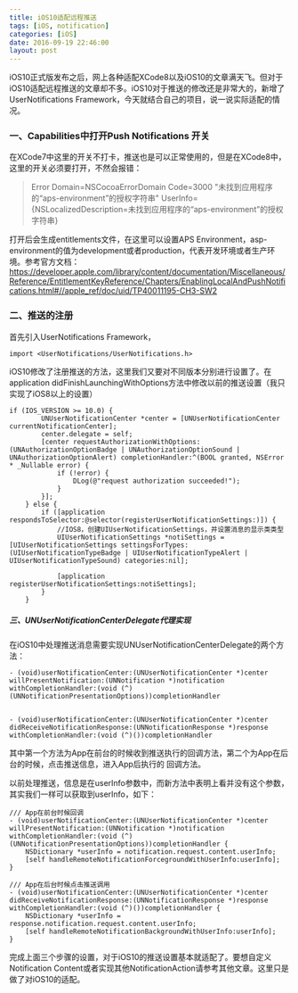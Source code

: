 ```yaml
---
title: iOS10适配远程推送
tags: [iOS, notification]
categories: [iOS]
date: 2016-09-19 22:46:00
layout: post
---
```


iOS10正式版发布之后，网上各种适配XCode8以及iOS10的文章满天飞。但对于iOS10适配远程推送的文章却不多。iOS10对于推送的修改还是非常大的，新增了UserNotifications Framework，今天就结合自己的项目，说一说实际适配的情况。

### 一、Capabilities中打开Push Notifications 开关

在XCode7中这里的开关不打卡，推送也是可以正常使用的，但是在XCode8中，这里的开关必须要打开，不然会报错：

> Error Domain=NSCocoaErrorDomain Code=3000 "未找到应用程序的“aps-environment”的授权字符串" UserInfo={NSLocalizedDescription=未找到应用程序的“aps-environment”的授权字符串}

打开后会生成entitlements文件，在这里可以设置APS Environment，asp-environment的值为development或者production，代表开发环境或者生产环境。参考官方文档：https://developer.apple.com/library/content/documentation/Miscellaneous/Reference/EntitlementKeyReference/Chapters/EnablingLocalAndPushNotifications.html#//apple_ref/doc/uid/TP40011195-CH3-SW2

### 二、推送的注册

首先引入UserNotifications Framework，

```objc
import <UserNotifications/UserNotifications.h>
```

iOS10修改了注册推送的方法，这里我们又要对不同版本分别进行设置了。在application didFinishLaunchingWithOptions方法中修改以前的推送设置（我只实现了iOS8以上的设置）

```objc
if (IOS_VERSION >= 10.0) {
        UNUserNotificationCenter *center = [UNUserNotificationCenter currentNotificationCenter];
        center.delegate = self;
        [center requestAuthorizationWithOptions:(UNAuthorizationOptionBadge | UNAuthorizationOptionSound | UNAuthorizationOptionAlert) completionHandler:^(BOOL granted, NSError * _Nullable error) {
            if (!error) {
                DLog(@"request authorization succeeded!");
            }
        }];
    } else {
        if ([application respondsToSelector:@selector(registerUserNotificationSettings:)]) {
            //IOS8，创建UIUserNotificationSettings，并设置消息的显示类类型
            UIUserNotificationSettings *notiSettings = [UIUserNotificationSettings settingsForTypes:(UIUserNotificationTypeBadge | UIUserNotificationTypeAlert | UIUserNotificationTypeSound) categories:nil];
            
            [application registerUserNotificationSettings:notiSettings];
        }
    }
```

##### 三、UNUserNotificationCenterDelegate代理实现

在iOS10中处理推送消息需要实现UNUserNotificationCenterDelegate的两个方法：

```objc
- (void)userNotificationCenter:(UNUserNotificationCenter *)center willPresentNotification:(UNNotification *)notification withCompletionHandler:(void (^)(UNNotificationPresentationOptions))completionHandler


- (void)userNotificationCenter:(UNUserNotificationCenter *)center didReceiveNotificationResponse:(UNNotificationResponse *)response withCompletionHandler:(void (^)())completionHandler 
```

其中第一个方法为App在前台的时候收到推送执行的回调方法，第二个为App在后台的时候，点击推送信息，进入App后执行的 回调方法。

以前处理推送，信息是在userInfo参数中，而新方法中表明上看并没有这个参数，其实我们一样可以获取到userInfo，如下：

```objc
/// App在前台时候回调
- (void)userNotificationCenter:(UNUserNotificationCenter *)center willPresentNotification:(UNNotification *)notification withCompletionHandler:(void (^)(UNNotificationPresentationOptions))completionHandler {
    NSDictionary *userInfo = notification.request.content.userInfo;
    [self handleRemoteNotificationForcegroundWithUserInfo:userInfo];
}

/// App在后台时候点击推送调用
- (void)userNotificationCenter:(UNUserNotificationCenter *)center didReceiveNotificationResponse:(UNNotificationResponse *)response withCompletionHandler:(void (^)())completionHandler {
    NSDictionary *userInfo = response.notification.request.content.userInfo;
    [self handleRemoteNotificationBackgroundWithUserInfo:userInfo];
}
```

完成上面三个步骤的设置，对于iOS10的推送设置基本就适配了。要想自定义Notification Content或者实现其他NotificationAction请参考其他文章。这里只是做了对iOS10的适配。